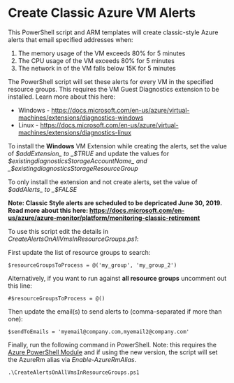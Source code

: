 # Create Classic Azure VM Alerts
This PowerShell script and ARM templates will create classic-style Azure alerts that email specified addresses when:

1. The memory usage of the VM exceeds 80% for 5 minutes
1. The CPU usage of the VM exceeds 80% for 5 minutes
1. The network in of the VM falls below 15K for 5 minutes

The PowerShell script will set these alerts for every VM in the specified resource groups. This requires the VM Guest Diagnostics extension to be installed. Learn more about this here: 
* Windows - https://docs.microsoft.com/en-us/azure/virtual-machines/extensions/diagnostics-windows
* Linux - https://docs.microsoft.com/en-us/azure/virtual-machines/extensions/diagnostics-linux

To install the **Windows** VM Extension while creating the alerts, set the value of _$addExtension_ to _$TRUE_ and update the values for _$existingdiagnosticsStorageAccountName_ and _$existingdiagnosticsStorageResourceGroup_

To only install the extension and not create alerts, set the value of _$addAlerts_ to _$FALSE_

**Note: Classic Style alerts are scheduled to be depricated June 30, 2019. Read more about this here: https://docs.microsoft.com/en-us/azure/azure-monitor/platform/monitoring-classic-retirement**

To use this script edit the details in _CreateAlertsOnAllVmsInResourceGroups.ps1_:

First update the list of resource groups to search:
```
$resourceGroupsToProcess = @('my_group', 'my_group_2')
```

Alternatively, if you want to run against **all resource groups** uncomment out this line:
```
#$resourceGroupsToProcess = @()
```

Then update the email(s) to send alerts to (comma-separated if more than one):
```
$sendToEmails = 'myemail@company.com,myemail2@company.com'
```

Finally, run the following command in PowerShell. Note: this requires the [Azure PowerShell Module](https://docs.microsoft.com/en-us/powershell/azure/overview?view=azps-1.3.0) and if using the new version, the script will set the AzureRm alias via _Enable-AzureRmAlias_.
```
.\CreateAlertsOnAllVmsInResourceGroups.ps1
```
